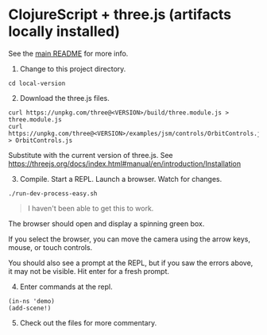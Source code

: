 # ClojureScript + three.js (artifacts locally installed)

See the [main README](../README.md) for more info.

1. Change to this project directory.
```
cd local-version
```

2. Download the three.js files.
```
curl https://unpkg.com/three@<VERSION>/build/three.module.js > three.module.js
curl https://unpkg.com/three@<VERSION>/examples/jsm/controls/OrbitControls.js > OrbitControls.js
```
Substitute <VERSION> with the current version of three.js.
See https://threejs.org/docs/index.html#manual/en/introduction/Installation

3. Compile. Start a REPL. Launch a browser. Watch for changes.
```
./run-dev-process-easy.sh
```

> I haven't been able to get this to work.

The browser should open and display a spinning green box.

If you select the browser, you can move the camera using the arrow keys, mouse,
or touch controls.

You should also see a prompt at the REPL, but if you saw the errors above, it
may not be visible. Hit enter for a fresh prompt.

4. Enter commands at the repl.

```
(in-ns 'demo)
(add-scene!)

```

5. Check out the files for more commentary.
